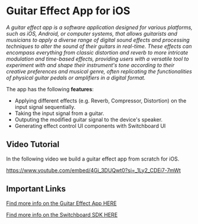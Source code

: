 # Guitar Effect App for iOS

*A guitar effect app is a software application designed for various platforms, such as iOS, Android, or computer systems, that allows guitarists and musicians to apply a diverse range of digital sound effects and processing techniques to alter the sound of their guitars in real-time. These effects can encompass everything from classic distortion and reverb to more intricate modulation and time-based effects, providing users with a versatile tool to experiment with and shape their instrument's tone according to their creative preferences and musical genre, often replicating the functionalities of physical guitar pedals or amplifiers in a digital format.*

The app has the following **features**:

- Applying different effects (e.g. Reverb, Compressor, Distortion) on the input signal sequentially.
- Taking the input signal from a guitar.
- Outputing the modified guitar signal to the device's speaker.
- Generating effect control UI components with Switchboard UI

## Video Tutorial

In the following video we build a guitar effect app from scratch for iOS.

https://www.youtube.com/embed/4Gj_3DUQwt0?si=_1Ly2_CDEi7-7mWt

## Important Links

<a href="https://docs.switchboard.audio/docs/examples/guitar-effect-app/" target="_blank">Find more info on the Guitar Effect App HERE</a>

<a href="https://docs.switchboard.audio/" target="_blank">Find more info on the Switchboard SDK HERE</a>

